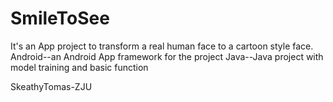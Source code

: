 # SmileToSee
It's an App project to transform a real human face to a cartoon style face.
Android--an Android App framework for the project
Java--Java project with model training and basic function

SkeathyTomas-ZJU
